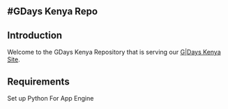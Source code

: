 #GDays Kenya Repo
------------------


## Introduction

Welcome to the GDays Kenya Repository that is serving our [G|Days Kenya Site](http://gdayskenya14.appspot.com/).

## Requirements
Set up Python For App Engine

